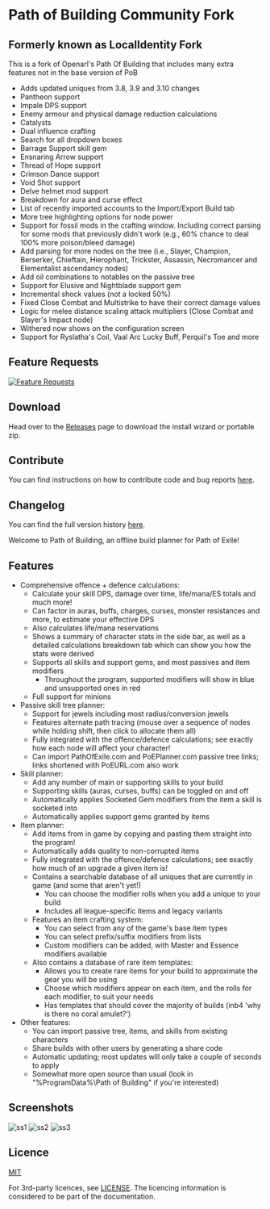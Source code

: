 # Path of Building Community Fork
## Formerly known as LocalIdentity Fork

This is a fork of Openarl's Path Of Building that includes many extra features not in the base version of PoB
* Adds updated uniques from 3.8, 3.9 and 3.10 changes
* Pantheon support
* Impale DPS support
* Enemy armour and physical damage reduction calculations
* Catalysts
* Dual influence crafting
* Search for all dropdown boxes
* Barrage Support skill gem
* Ensnaring Arrow support
* Thread of Hope support
* Crimson Dance support
* Void Shot support
* Delve helmet mod support
* Breakdown for aura and curse effect
* List of recently imported accounts to the Import/Export Build tab
* More tree highlighting options for node power
* Support for fossil mods in the crafting window. Including correct parsing for some mods that previously didn't work (e.g., 60% chance to deal 100% more poison/bleed damage)
* Add parsing for more nodes on the tree (i.e., Slayer, Champion, Berserker, Chieftain, Hierophant, Trickster, Assassin, Necromancer and Elementalist ascendancy nodes)
* Add oil combinations to notables on the passive tree
* Support for Elusive and Nightblade support gem
* Incremental shock values (not a locked 50%)
* Fixed Close Combat and Multistrike to have their correct damage values
* Logic for melee distance scaling attack multipliers (Close Combat and Slayer's Impact node)
* Withered now shows on the configuration screen
* Support for Ryslatha's Coil, Vaal Arc Lucky Buff, Perquil's Toe and more

## Feature Requests
[![Feature Requests](https://feathub.com/LocalIdentity/PathOfBuilding?format=svg)](https://feathub.com/LocalIdentity/PathOfBuilding)

## Download
Head over to the [Releases](https://github.com/PathOfBuildingCommunity/PathOfBuilding/releases) page to download the install wizard or portable zip.

## Contribute
You can find instructions on how to contribute code and bug reports [here](CONTRIBUTING.md).

## Changelog
You can find the full version history [here](CHANGELOG.md).

Welcome to Path of Building, an offline build planner for Path of Exile!
## Features
* Comprehensive offence + defence calculations:
  * Calculate your skill DPS, damage over time, life/mana/ES totals and much more!
  * Can factor in auras, buffs, charges, curses, monster resistances and more, to estimate your effective DPS
  * Also calculates life/mana reservations
  * Shows a summary of character stats in the side bar, as well as a detailed calculations breakdown tab which can show you how the stats were derived
  * Supports all skills and support gems, and most passives and item modifiers
    * Throughout the program, supported modifiers will show in blue and unsupported ones in red
  * Full support for minions
* Passive skill tree planner:
  * Support for jewels including most radius/conversion jewels
  * Features alternate path tracing (mouse over a sequence of nodes while holding shift, then click to allocate them all)
  * Fully integrated with the offence/defence calculations; see exactly how each node will affect your character!
  * Can import PathOfExile.com and PoEPlanner.com passive tree links; links shortened with PoEURL.com also work
* Skill planner:
  * Add any number of main or supporting skills to your build
  * Supporting skills (auras, curses, buffs) can be toggled on and off
  * Automatically applies Socketed Gem modifiers from the item a skill is socketed into
  * Automatically applies support gems granted by items
* Item planner:
  * Add items from in game by copying and pasting them straight into the program!
  * Automatically adds quality to non-corrupted items
  * Fully integrated with the offence/defence calculations; see exactly how much of an upgrade a given item is!
  * Contains a searchable database of all uniques that are currently in game (and some that aren't yet!)
    * You can choose the modifier rolls when you add a unique to your build
    * Includes all league-specific items and legacy variants
  * Features an item crafting system:
    * You can select from any of the game's base item types
    * You can select prefix/suffix modifiers from lists
    * Custom modifiers can be added, with Master and Essence modifiers available
  * Also contains a database of rare item templates:
    * Allows you to create rare items for your build to approximate the gear you will be using
    * Choose which modifiers appear on each item, and the rolls for each modifier, to suit your needs
    * Has templates that should cover the majority of builds (inb4 'why is there no coral amulet?')
* Other features:
  * You can import passive tree, items, and skills from existing characters
  * Share builds with other users by generating a share code
  * Automatic updating; most updates will only take a couple of seconds to apply
  * Somewhat more open source than usual (look in "%ProgramData%\Path of Building" if you're interested)

## Screenshots
![ss1](https://cloud.githubusercontent.com/assets/19189971/18089779/f0fe23fa-6f04-11e6-8ed7-ff7d5b9f867a.png)
![ss2](https://cloud.githubusercontent.com/assets/19189971/18089778/f0f923f0-6f04-11e6-89c2-b2c1410d3583.png)
![ss3](https://cloud.githubusercontent.com/assets/19189971/18089780/f0ff234a-6f04-11e6-8c88-6193fe59a5c4.png)

## Licence

[MIT](https://opensource.org/licenses/MIT)

For 3rd-party licences, see [LICENSE](LICENSE).
The licencing information is considered to be part of the documentation.
